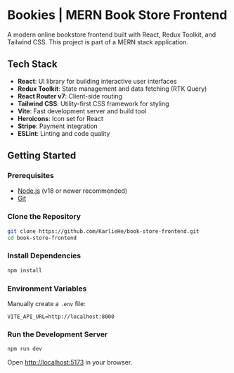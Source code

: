 # Bookies | MERN Book Store Frontend

A modern online bookstore frontend built with React, Redux Toolkit, and Tailwind CSS. This project is part of a MERN stack application.

## Tech Stack

- **React**: UI library for building interactive user interfaces
- **Redux Toolkit**: State management and data fetching (RTK Query)
- **React Router v7**: Client-side routing
- **Tailwind CSS**: Utility-first CSS framework for styling
- **Vite**: Fast development server and build tool
- **Heroicons**: Icon set for React
- **Stripe**: Payment integration
- **ESLint**: Linting and code quality

## Getting Started

### Prerequisites

- [Node.js](https://nodejs.org/) (v18 or newer recommended)
- [Git](https://git-scm.com/)

### Clone the Repository

```sh
git clone https://github.com/KarlieHe/book-store-frontend.git
cd book-store-frontend
```

### Install Dependencies

```sh
npm install
```

### Environment Variables

Manually create a `.env` file:

```
VITE_API_URL=http://localhost:8000
```

### Run the Development Server

```sh
npm run dev
```

Open [http://localhost:5173](http://localhost:5173) in your browser.
